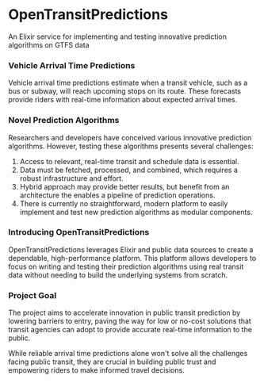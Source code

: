# OpenTransitPredictions
An Elixir service for implementing and testing innovative prediction algorithms on GTFS data

### Vehicle Arrival Time Predictions

Vehicle arrival time predictions estimate when a transit vehicle, such as a bus or subway, will reach upcoming stops on its route. These forecasts provide riders with real-time information about expected arrival times.

### Novel Prediction Algorithms

Researchers and developers have conceived various innovative prediction algorithms. However, testing these algorithms presents several challenges:

1. Access to relevant, real-time transit and schedule data is essential.
2. Data must be fetched, processed, and combined, which requires a robust infrastructure and effort.
3. Hybrid approach may provide better results, but benefit from an architecture the enables a pipeline of prediction operations.
4. There is currently no straightforward, modern platform to easily implement and test new prediction algorithms as modular components.

### Introducing OpenTransitPredictions

OpenTransitPredictions leverages Elixir and public data sources to create a dependable, high-performance platform. This platform allows developers to focus on writing and testing their prediction algorithms using real transit data without needing to build the underlying systems from scratch.

### Project Goal

The project aims to accelerate innovation in public transit prediction by lowering barriers to entry, paving the way for low or no-cost solutions that transit agencies can adopt to provide accurate real-time information to the public.

While reliable arrival time predictions alone won't solve all the challenges facing public transit, they are crucial in building public trust and empowering riders to make informed travel decisions.
